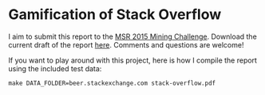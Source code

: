 # Gamification of Stack Overflow

I aim to submit this report to the [MSR 2015 Mining Challenge](http://2015.msrconf.org/challenge.php). Download the current draft of the report [here](https://github.com/amarder/stack-overflow/raw/master/stack-overflow.pdf). Comments and questions are welcome!

If you want to play around with this project, here is how I compile the report using the included test data:

    make DATA_FOLDER=beer.stackexchange.com stack-overflow.pdf

